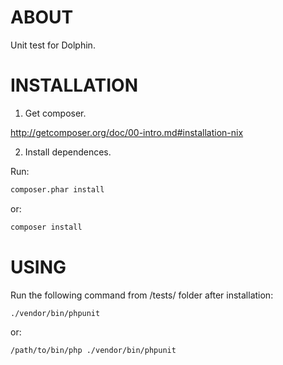 ABOUT
=====

Unit test for Dolphin.

INSTALLATION
============

1. Get composer.

http://getcomposer.org/doc/00-intro.md#installation-nix

2. Install dependences.

Run:
```bash
composer.phar install
```
or:
```bash
composer install
```

USING
=====

Run the following command from /tests/ folder after installation:
```bash
./vendor/bin/phpunit 
```
or:
```bash
/path/to/bin/php ./vendor/bin/phpunit 
```
